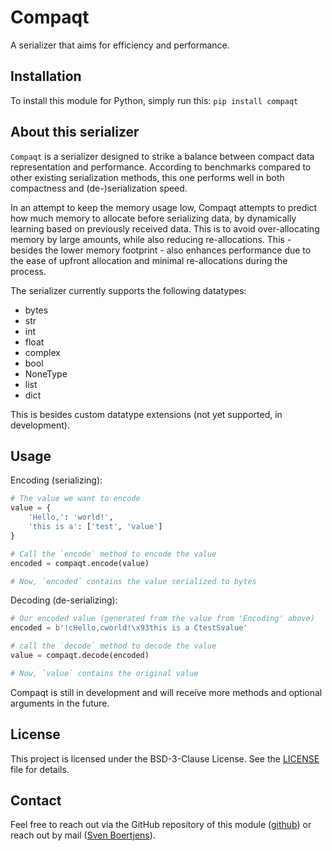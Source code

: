 # Compaqt

A serializer that aims for efficiency and performance.


## Installation

To install this module for Python, simply run this:
`pip install compaqt`


## About this serializer

`Compaqt` is a serializer designed to strike a balance between compact data representation and performance. According to benchmarks compared to other existing serialization methods, this one performs well in both compactness and (de-)serialization speed.

In an attempt to keep the memory usage low, Compaqt attempts to predict how much memory to allocate before serializing data, by dynamically learning based on previously received data. This is to avoid over-allocating memory by large amounts, while also reducing re-allocations. This - besides the lower memory footprint - also enhances performance due to the ease of upfront allocation and minimal re-allocations during the process.

The serializer currently supports the following datatypes:
- bytes
- str
- int
- float
- complex
- bool
- NoneType
- list
- dict

This is besides custom datatype extensions (not yet supported, in development).


## Usage

Encoding (serializing):
```python
# The value we want to encode
value = {
    'Hello,': 'world!',
    'this is a': ['test', 'value']
}

# Call the `encode` method to encode the value
encoded = compaqt.encode(value)

# Now, `encoded` contains the value serialized to bytes
```

Decoding (de-serializing):
```python
# Our encoded value (generated from the value from 'Encoding' above)
encoded = b'!cHello,cworld!\x93this is a CtestSvalue'

# call the `decode` method to decode the value
value = compaqt.decode(encoded)

# Now, `value` contains the original value
```

Compaqt is still in development and will receive more methods and optional arguments in the future.


## License

This project is licensed under the BSD-3-Clause License. See the [LICENSE](https://github.com/svenboertjens/compaqt/blob/main/LICENSE.md) file for details.


## Contact

Feel free to reach out via the GitHub repository of this module ([github](https://github.com/svenboertjens/compaqt.git)) or reach out by mail ([Sven Boertjens](mailto:boertjens.sven@gmail.com)).

